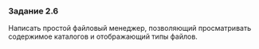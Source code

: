 ### Задание 2.6
Написать простой файловый менеджер, позволяющий просматривать содержимое каталогов и отображающий типы файлов.
